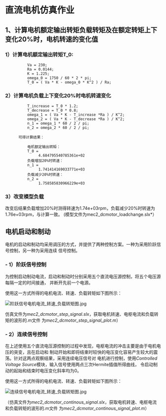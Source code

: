 # 直流电机仿真作业
##  1、计算电机额定输出转矩负载转矩及在额定转矩上下变化20%时，电机转速的变化值
###       1）计算电机额定输出转矩T_0:
```
          Va = 230;  
          Ra = 0.0144;  
          K = 1.225;  
          omega_0 = 1750 / 60 * 2 * pi;  
          T_0 = ( Va * K - omega_0 * K^2 ) / Ra;
```

###       2）计算电机负载上下变化20%时电机转速变化
```
          T_increase = T_0 * 1.2;
          T_decrease = T_0 * 0.8;
          omega_1 = ( Va * K - T_increase *Ra ) / K^2;
          omega_2 = ( Va * K - T_decrease *Ra ) / K^2;
          n_1 = omega_1 * 60 / 2 / pi;
          n_2 = omega_2 * 60 / 2 / pi;
```

          可得计算结果：
```
          电机额定输出转矩：
          T_0 =
               4.684795540785361e+02
          负载增加20%时转速：
          n_1 =
               1.741414169033771e+03
          负载减少20%时转速：
          n_2 =
               1.758585830966229e+03
```

###       3）改变模型负载
  改变后结果负载增加20%时测得转速为1.74e+03rpm，负载减少20%时转速为1.76e+03rpm，与计算一致。
  (模型文件为mec2_dcmotor_loadchange.slx*）

##        电机启动和制动
电机的启动和制动均采用调压的方式，并提供了两种控制方案。一种为采用阶跃信号控制，另一种为采用连续
信号控制。
###       - 1）阶跃信号控制
  为控制启动制动电流，启动和制动时分别采用五个直流电压源控制，将五个电压源每隔一定的时间接通，
  并断开先前一个电源。
  
  使用这一方式所得的电机电流、转速、负载转矩如下图所示：
  
  ![阶跃信号电机电流_转速_负载转矩图.jpg](https://github.com/HUSTWen/homework/blob/master/U201610798/%E4%BB%BF%E7%9C%9F%E4%BD%9C%E4%B8%9A1-%E7%9B%B4%E6%B5%81%E7%94%B5%E6%9C%BA/%E9%98%B6%E8%B7%83%E4%BF%A1%E5%8F%B7%E7%94%B5%E6%9C%BA%E7%94%B5%E6%B5%81_%E8%BD%AC%E9%80%9F_%E8%B4%9F%E8%BD%BD%E8%BD%AC%E7%9F%A9%E5%9B%BE.jpg?raw=true)
    
  仿真文件为*mec2_dcmotor_step_signal.slx*，获取电机转速、电枢电流和负载转矩的波形的.m文件
  为*mec2_dcmotor_step_signal_plot.m*）
    
###       -  2）连续信号控制
  在上述使用五个直流电压源控制的过程中发现，电枢电流的冲击主要是由于电机电压的突变，且在启动和
  制动开始和即将结束时较快的电压变化容易产生较大的震荡。针对这两点观察结果，采用连续电压信号对
  电机进行控制，使用*Controlled Voltage Source*模块，输入信号使用两点三次Hermite插值所得曲线，
  令启动制动的起始和结束时电压变化斜率均为0。
  
  使用这一方式所得的电机电流、转速、负载转矩如下图所示：
  
  ![连续信号电机电流_转速_负载转矩图.jpg](https://github.com/HUSTWen/homework/blob/master/U201610798/%E4%BB%BF%E7%9C%9F%E4%BD%9C%E4%B8%9A1-%E7%9B%B4%E6%B5%81%E7%94%B5%E6%9C%BA/%E8%BF%9E%E7%BB%AD%E4%BF%A1%E5%8F%B7%E7%94%B5%E6%9C%BA%E7%94%B5%E6%B5%81_%E8%BD%AC%E9%80%9F_%E8%B4%9F%E8%BD%BD%E8%BD%AC%E7%9F%A9%E5%9B%BE.jpg?raw=true)
    
  （仿真文件为*mec2_dcmotor_continous_signal.slx*，获取电机转速、电枢电流和负载转矩的波形的.m文件
  为*mec2_dcmotor_continous_signal_plot.m*）
